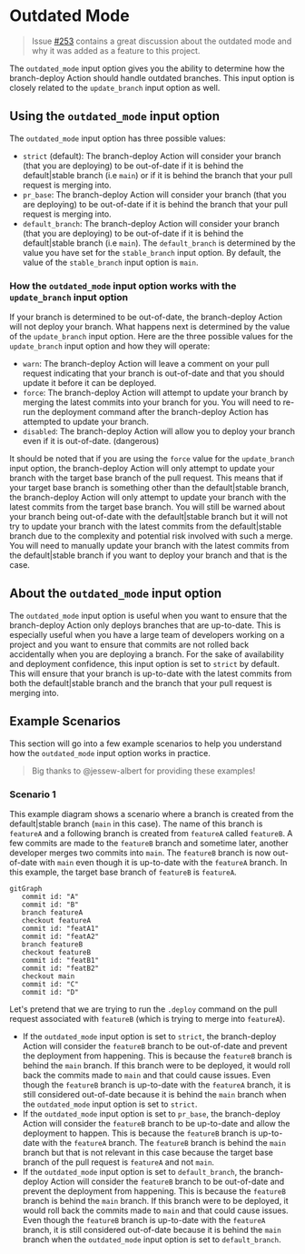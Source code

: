 # Outdated Mode

> Issue [#253](https://github.com/github/branch-deploy/issues/235) contains a great discussion about the outdated mode and why it was added as a feature to this project.

The `outdated_mode` input option gives you the ability to determine how the branch-deploy Action should handle outdated branches. This input option is closely related to the `update_branch` input option as well.

## Using the `outdated_mode` input option

The `outdated_mode` input option has three possible values:

- `strict` (default): The branch-deploy Action will consider your branch (that you are deploying) to be out-of-date if it is behind the default|stable branch (i.e `main`) or if it is behind the branch that your pull request is merging into.
- `pr_base`: The branch-deploy Action will consider your branch (that you are deploying) to be out-of-date if it is behind the branch that your pull request is merging into.
- `default_branch`: The branch-deploy Action will consider your branch (that you are deploying) to be out-of-date if it is behind the default|stable branch (i.e `main`). The `default_branch` is determined by the value you have set for the `stable_branch` input option. By default, the value of the `stable_branch` input option is `main`.

### How the `outdated_mode` input option works with the `update_branch` input option

If your branch is determined to be out-of-date, the branch-deploy Action will not deploy your branch. What happens next is determined by the value of the `update_branch` input option. Here are the three possible values for the `update_branch` input option and how they will operate:

- `warn`: The branch-deploy Action will leave a comment on your pull request indicating that your branch is out-of-date and that you should update it before it can be deployed.
- `force`: The branch-deploy Action will attempt to update your branch by merging the latest commits into your branch for you. You will need to re-run the deployment command after the branch-deploy Action has attempted to update your branch.
- `disabled`: The branch-deploy Action will allow you to deploy your branch even if it is out-of-date. (dangerous)

It should be noted that if you are using the `force` value for the `update_branch` input option, the branch-deploy Action will only attempt to update your branch with the target base branch of the pull request. This means that if your target base branch is something other than the default|stable branch, the branch-deploy Action will only attempt to update your branch with the latest commits from the target base branch. You will still be warned about your branch being out-of-date with the default|stable branch but it will not try to update your branch with the latest commits from the default|stable branch due to the complexity and potential risk involved with such a merge. You will need to manually update your branch with the latest commits from the default|stable branch if you want to deploy your branch and that is the case.

## About the `outdated_mode` input option

The `outdated_mode` input option is useful when you want to ensure that the branch-deploy Action only deploys branches that are up-to-date. This is especially useful when you have a large team of developers working on a project and you want to ensure that commits are not rolled back accidentally when you are deploying a branch. For the sake of availability and deployment confidence, this input option is set to `strict` by default. This will ensure that your branch is up-to-date with the latest commits from both the default|stable branch and the branch that your pull request is merging into.

## Example Scenarios

This section will go into a few example scenarios to help you understand how the `outdated_mode` input option works in practice.

> Big thanks to @jessew-albert for providing these examples!

### Scenario 1

This example diagram shows a scenario where a branch is created from the default|stable branch (`main` in this case). The name of this branch is `featureA` and a following branch is created from `featureA` called `featureB`. A few commits are made to the `featureB` branch and sometime later, another developer merges two commits into `main`. The `featureB` branch is now out-of-date with `main` even though it is up-to-date with the `featureA` branch. In this example, the target base branch of `featureB` is `featureA`.

```mermaid
gitGraph
   commit id: "A"
   commit id: "B"
   branch featureA
   checkout featureA
   commit id: "featA1"
   commit id: "featA2"
   branch featureB
   checkout featureB
   commit id: "featB1"
   commit id: "featB2"
   checkout main
   commit id: "C"
   commit id: "D"
```

Let's pretend that we are trying to run the `.deploy` command on the pull request associated with `featureB` (which is trying to merge into `featureA`).

- If the `outdated_mode` input option is set to `strict`, the branch-deploy Action will consider the `featureB` branch to be out-of-date and prevent the deployment from happening. This is because the `featureB` branch is behind the `main` branch. If this branch were to be deployed, it would roll back the commits made to `main` and that could cause issues. Even though the `featureB` branch is up-to-date with the `featureA` branch, it is still considered out-of-date because it is behind the `main` branch when the `outdated_mode` input option is set to `strict`.
- If the `outdated_mode` input option is set to `pr_base`, the branch-deploy Action will consider the `featureB` branch to be up-to-date and allow the deployment to happen. This is because the `featureB` branch is up-to-date with the `featureA` branch. The `featureB` branch is behind the `main` branch but that is not relevant in this case because the target base branch of the pull request is `featureA` and not `main`.
- If the `outdated_mode` input option is set to `default_branch`, the branch-deploy Action will consider the `featureB` branch to be out-of-date and prevent the deployment from happening. This is because the `featureB` branch is behind the `main` branch. If this branch were to be deployed, it would roll back the commits made to `main` and that could cause issues. Even though the `featureB` branch is up-to-date with the `featureA` branch, it is still considered out-of-date because it is behind the `main` branch when the `outdated_mode` input option is set to `default_branch`.
